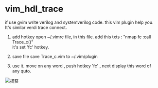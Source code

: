 # vim_hdl_trace
if use gvim write verilog and systemverilog code.    this vim plugin  help you.  It's similar  verdi trace connect.

1.  add hotkey
open ~/.vimrc file,  in this file. 
add this txts :    "nmap fc :call Trace_c()<cr><cr>"   
it's set 'fc' hotkey.
  
2. save file
  save Trace_c.vim to ~/.vim/plugin
  
3. use it.
  move on any word ,  push hotkey 'fc'  ,  next display  this word of any quto.
  
![捕获](https://user-images.githubusercontent.com/1430165/150921462-050364ad-d520-4e19-9cfd-322919957670.JPG)

